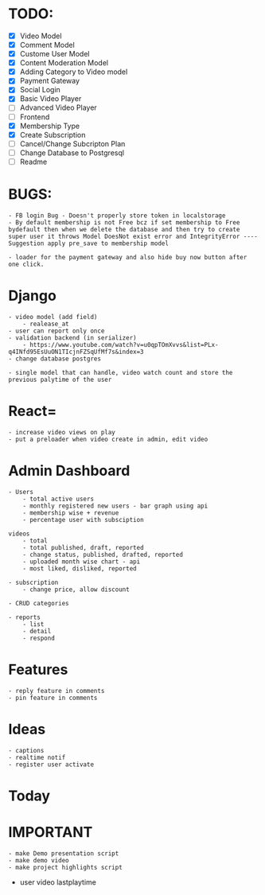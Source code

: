 # TODO:

-   [x] Video Model
-   [x] Comment Model
-   [x] Custome User Model
-   [x] Content Moderation Model
-   [x] Adding Category to Video model
-   [x] Payment Gateway
-   [x] Social Login
-   [x] Basic Video Player
-   [ ] Advanced Video Player
-   [ ] Frontend
-   [x] Membership Type
-   [x] Create Subscription
-   [ ] Cancel/Change Subcripton Plan
-   [ ] Change Database to Postgresql
-   [ ] Readme

# BUGS:

    - FB login Bug - Doesn't properly store token in localstorage
    - By default membership is not Free bcz if set membership to Free bydefault then when we delete the database and then try to create super user it throws Model DoesNot exist error and IntegrityError ---- Suggestion apply pre_save to membership model

    - loader for the payment gateway and also hide buy now button after one click.

# Django
    - video model (add field)
        - realease_at
    - user can report only once
    - validation backend (in serializer)
        - https://www.youtube.com/watch?v=u0qpTOmXvvs&list=PLx-q4INfd95EsUuON1TIcjnFZSqUfMf7s&index=3
    - change database postgres

    - single model that can handle, video watch count and store the previous palytime of the user 

# React=
    - increase video views on play
    - put a preloader when video create in admin, edit video

# Admin Dashboard
    - Users
        - total active users 
        - monthly registered new users - bar graph using api
        - membership wise + revenue 
        - percentage user with subsciption

    videos 
        - total
        - total published, draft, reported  
        - change status, published, drafted, reported
        - uploaded month wise chart - api
        - most liked, disliked, reported 

    - subscription 
        - change price, allow discount 

    - CRUD categories
    
    - reports 
        - list
        - detail 
        - respond 
    

# Features
    - reply feature in comments
    - pin feature in comments

# Ideas
    - captions
    - realtime notif 
    - register user activate


# Today


# IMPORTANT 
    - make Demo presentation script 
    - make demo video 
    - make project highlights script


- user video lastplaytime